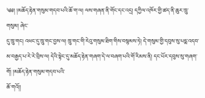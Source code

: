﻿  
༄༅། །མཆོད་རྟེན་གསུམ་གདབ་པའི་ཆོ་ག་ལ། ལས་གཞན་ནི་གོང་དང་འདྲ། དཀྱིལ་འཁོར་གྱི་ཚད་ནི་ཆུར་ཁྲུ་གསུམ། ཞེང་  
དུ་ཁྲུ་གང། འཕང་དུ་ཁྲུ་གང་བྱས་ལ། ཁྲུ་གང་གི་རེའུ་གསུམ་ཐིག་གིས་བསྙམས་ཏེ། དེ་གསུམ་གྱི་དབུས་སུ་པདྨ་འདབ་མ་བརྒྱད་པ་རེ་རེ་བྲིས་ལ། དེའི་སྟེང་དུ་མཆོད་རྟེན་གཞག་དེ་ལ་བཞག་པའི་གོ་རིམས་ནི། དང་པོར་དབུས་སུ་གཞག་གོ། །མཆོད་རྟེན་གསུམ་གདབ་པའི་  
ཆོ་གའོ།།  
  
